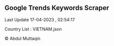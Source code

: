 

## Google Trends Keywords Scraper 
 
Last Update 17-04-2023 , 02:54:17

Country List :
VIETNAM.json



© Abdul Muttaqin 
